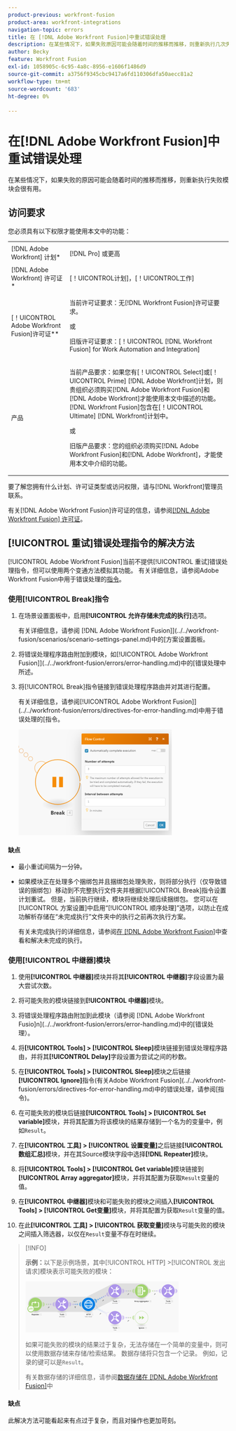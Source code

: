 ```yaml
---
product-previous: workfront-fusion
product-area: workfront-integrations
navigation-topic: errors
title: 在 [!DNL Adobe Workfront Fusion]中重试错误处理
description: 在某些情况下，如果失败原因可能会随着时间的推移而推移，则重新执行几次失败模块会很有用。
author: Becky
feature: Workfront Fusion
exl-id: 1058905c-6c95-4a8c-8956-e1606f1486d9
source-git-commit: a3756f9345cbc9417a6fd110306dfa50aecc81a2
workflow-type: tm+mt
source-wordcount: '683'
ht-degree: 0%

---
```


# 在[!DNL Adobe Workfront Fusion]中重试错误处理

在某些情况下，如果失败的原因可能会随着时间的推移而推移，则重新执行失败模块会很有用。

## 访问要求

您必须具有以下权限才能使用本文中的功能：

<table style="table-layout:auto">
 <col> 
 <col> 
 <tbody> 
  <tr> 
   <td role="rowheader">[!DNL Adobe Workfront] 计划*</td> 
   <td> <p>[!DNL Pro] 或更高</p> </td> 
  </tr> 
  <tr data-mc-conditions=""> 
   <td role="rowheader">[!DNL Adobe Workfront] 许可证*</td> 
   <td> <p>[！UICONTROL计划]，[！UICONTROL工作]</p> </td> 
  </tr> 
  <tr> 
   <td role="rowheader">[！UICONTROL Adobe Workfront Fusion]许可证**</td> 
   <td>
   <p>当前许可证要求：无[!DNL Workfront Fusion]许可证要求。</p>
   <p>或</p>
   <p>旧版许可证要求：[！UICONTROL [!DNL Workfront Fusion] for Work Automation and Integration] </p>
   </td> 
  </tr> 
  <tr> 
   <td role="rowheader">产品</td> 
   <td>
   <p>当前产品要求：如果您有[！UICONTROL Select]或[！UICONTROL Prime] [!DNL Adobe Workfront]计划，则贵组织必须购买[!DNL Adobe Workfront Fusion]和[!DNL Adobe Workfront]才能使用本文中描述的功能。 [!DNL Workfront Fusion]包含在[！UICONTROL Ultimate] [!DNL Workfront]计划中。</p>
   <p>或</p>
   <p>旧版产品要求：您的组织必须购买[!DNL Adobe Workfront Fusion]和[!DNL Adobe Workfront]，才能使用本文中介绍的功能。</p>
   </td> 
  </tr> 
 </tbody> 
</table>

要了解您拥有什么计划、许可证类型或访问权限，请与[!DNL Workfront]管理员联系。

有关[!DNL Adobe Workfront Fusion]许可证的信息，请参阅[[!DNL Adobe Workfront Fusion] 许可证](../../workfront-fusion/get-started/license-automation-vs-integration.md)。

## [!UICONTROL 重试]错误处理指令的解决方法

[!UICONTROL Adobe Workfront Fusion]当前不提供[!UICONTROL 重试]错误处理指令，但可以使用两个变通方法模拟其功能。 有关详细信息，请参阅Adobe Workfront Fusion中用于错误处理的[指令](../../workfront-fusion/errors/directives-for-error-handling.md)。

### 使用[!UICONTROL Break]指令

1. 在场景设置面板中，启用&#x200B;**[!UICONTROL 允许存储未完成的执行]**&#x200B;选项。

   有关详细信息，请参阅 [!DNL Adobe Workfront Fusion]](../../workfront-fusion/scenarios/scenario-settings-panel.md)中的[方案设置面板。

1. 将错误处理程序路由附加到模块，如[!UICONTROL Adobe Workfront Fusion]](../../workfront-fusion/errors/error-handling.md)中的[错误处理中所述。
1. 将[!UICONTROL Break]指令链接到错误处理程序路由并对其进行配置。

   有关详细信息，请参阅[!UICONTROL Adobe Workfront Fusion]](../../workfront-fusion/errors/directives-for-error-handling.md)中用于错误处理的[指令。

   ![](assets/break-directive-350x241.png)

#### 缺点

* 最小重试间隔为一分钟。
* 如果模块正在处理多个捆绑包并且捆绑包处理失败，则将部分执行（仅导致错误的捆绑包）移动到不完整执行文件夹并根据[!UICONTROL Break]指令设置计划重试。 但是，当前执行继续，模块将继续处理后续捆绑包。 您可以在[!UICONTROL 方案设置]中启用“[!UICONTROL 顺序处理]”选项，以防止在成功解析存储在“未完成执行”文件夹中的执行之前再次执行方案。

  有关未完成执行的详细信息，请参阅[在 [!DNL Adobe Workfront Fusion]](../../workfront-fusion/scenarios/view-and-resolve-incomplete-executions.md)中查看和解决未完成的执行。

### 使用[!UICONTROL 中继器]模块

1. 使用&#x200B;**[!UICONTROL 中继器]**&#x200B;模块并将其&#x200B;**[!UICONTROL 中继器]**&#x200B;字段设置为最大尝试次数。
1. 将可能失败的模块链接到&#x200B;**[!UICONTROL 中继器]**&#x200B;模块。
1. 将错误处理程序路由附加到此模块（请参阅 [!DNL Adobe Workfront Fusio]n](../../workfront-fusion/errors/error-handling.md)中的[错误处理）。
1. 将&#x200B;**[!UICONTROL Tools] > [!UICONTROL Sleep]**&#x200B;模块链接到错误处理程序路由，并将其&#x200B;**[!UICONTROL Delay]**&#x200B;字段设置为尝试之间的秒数。

1. 在&#x200B;**[!UICONTROL Tools] > [!UICONTROL Sleep]**&#x200B;模块之后链接&#x200B;**[!UICONTROL Ignore]**&#x200B;指令(有关Adobe Workfront Fusion](../../workfront-fusion/errors/directives-for-error-handling.md)中的错误处理，请参阅[指令)。

1. 在可能失败的模块后链接&#x200B;**[!UICONTROL Tools] > [!UICONTROL Set variable]**&#x200B;模块，并将其配置为将该模块的结果存储到一个名为的变量中，例如`Result`。

1. 在&#x200B;**[!UICONTROL 工具] > [!UICONTROL 设置变量]**&#x200B;之后链接&#x200B;**[!UICONTROL 数组汇总]**&#x200B;模块，并在其Source模块字段中选择&#x200B;**[!DNL Repeater]**&#x200B;模块。

1. 将&#x200B;**[!UICONTROL Tools] > [!UICONTROL Get variable]**&#x200B;模块链接到&#x200B;**[!UICONTROL Array aggregator]**&#x200B;模块，并将其配置为获取`Result`变量的值。

1. 在&#x200B;**[!UICONTROL 中继器]**&#x200B;模块和可能失败的模块之间插入&#x200B;**[!UICONTROL Tools] > [!UICONTROL Get变量]**&#x200B;模块，并将其配置为获取`Result`变量的值。

1. 在此&#x200B;**[!UICONTROL 工具] > [!UICONTROL 获取变量]**&#x200B;模块与可能失败的模块之间插入筛选器，以仅在`Result`变量不存在时继续。

>[!INFO]
>
>**示例：**&#x200B;以下是示例场景，其中[!UICONTROL HTTP] >[!UICONTROL 发出请求]模块表示可能失败的模块：
>
>![](assets/http-make-request-350x116.png)
>
>如果可能失败的模块的结果过于复杂，无法存储在一个简单的变量中，则可以使用数据存储来存储/检索结果。 数据存储将只包含一个记录。 例如，记录的键可以是`Result`。
>
>有关数据存储的详细信息，请参阅[数据存储在 [!DNL Adobe Workfront Fusion]](../../workfront-fusion/modules/data-stores.md)中

#### 缺点

此解决方法可能看起来有点过于复杂，而且对操作也更加苛刻。
